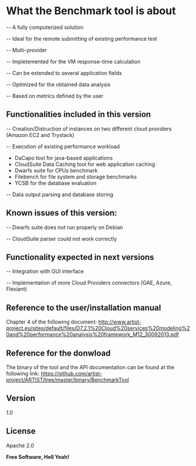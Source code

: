 What the Benchmark tool is about
==================


-- A fully computerized solution
 	
-- Ideal for the remote submitting of existing performance test
 
-- Multi-provider
	
-- Impletemented for the VM response-time calculation
 	
-- Can be extended to several application fields

-- Optimized for the obtained data analysis
 	
-- Based on metrics defined by the user


Functionalities included in this version
----

-- 	Creation/Distruction of instances on two different cloud providers (Amazon EC2 and Trystack)

-- Execution of existing performance workload
- DaCapo tool for java-based applications
- CloudSuite Data Caching tool for web application caching
- Dwarfs suite for CPUs benchmark
- Filebench for file system and storage benchmarks
- YCSB for the database evaluation
    
-- Data output parsing and database storing 


Known issues of this version:
----
-- Dwarfs suite does not run properly on Debian

-- CloudSuite parser could not work correctly



Functionality expected in next versions
----
-- Integration with GUI interface

-- Implementation of more Cloud Providers connectors (GAE, Azure, Flexiant)

Reference to the user/installation manual
----
Chapter 4 of the following document: http://www.artist-project.eu/sites/default/files/D7.2.1%20Cloud%20services%20modeling%20and%20performance%20analysis%20framework_M12_30092013.pdf

Reference for the donwload
----
The binary of the tool and the API documentation can be found at the following link:
https://github.com/artist-project/ARTIST/tree/master/binary/BenchmarkTool

Version
----

1.0

License
----

Apache 2.0


**Free Software, Hell Yeah!**

